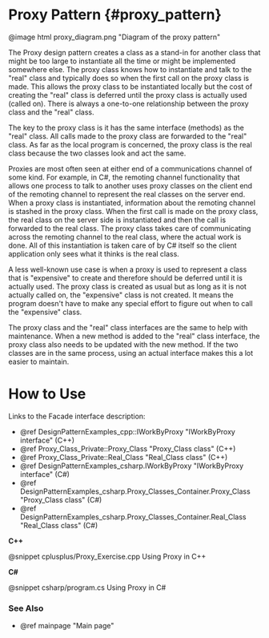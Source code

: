 # Proxy Pattern {#proxy_pattern}

@image html proxy_diagram.png "Diagram of the proxy pattern"

The Proxy design pattern creates a class as a stand-in for another class
that might be too large to instantiate all the time or might be implemented
somewhere else.  The proxy class knows how to instantiate and talk to the
"real" class and typically does so when the first call on the proxy class
is made.  This allows the proxy class to be instantiated locally but the
cost of creating the "real" class is deferred until the proxy class is
actually used (called on).  There is always a one-to-one relationship
between the proxy class and the "real" class.

The key to the proxy class is it has the same interface (methods) as the
"real" class.  All calls made to the proxy class are forwarded to the
"real" class.  As far as the local program is concerned, the proxy class
is the real class because the two classes look and act the same.

Proxies are most often seen at either end of a communications channel of
some kind.  For example, in C#, the remoting channel functionality that
allows one process to talk to another uses proxy classes on the client end
of the remoting channel to represent the real classes on the server end.
When a proxy class is instantiated, information about the remoting channel
is stashed in the proxy class.  When the first call is made on the proxy
class, the real class on the server side is instantiated and then the call
is forwarded to the real class.  The proxy class takes care of
communicating across the remoting channel to the real class, where the
actual work is done.  All of this instantiation is taken care of by C#
itself so the client application only sees what it thinks is the real
class.

A less well-known use case is when a proxy is used to represent a class that is
"expensive" to create and therefore should be deferred until it is actually
used.  The proxy class is created as usual but as long as it is not
actually called on, the "expensive" class is not created.  It means the
program doesn't have to make any special effort to figure out when to call
the "expensive" class.

The proxy class and the "real" class interfaces are the same to help with
maintenance.  When a new method is added to the "real" class interface, the
proxy class also needs to be updated with the new method.  If the two
classes are in the same process, using an actual interface makes this a lot
easier to maintain.

# How to Use

Links to the Facade interface description:
- @ref DesignPatternExamples_cpp::IWorkByProxy "IWorkByProxy interface" (C++)
- @ref Proxy_Class_Private::Proxy_Class "Proxy_Class class" (C++)
- @ref Proxy_Class_Private::Real_Class "Real_Class class" (C++)
- @ref DesignPatternExamples_csharp.IWorkByProxy "IWorkByProxy interface" (C#)
- @ref DesignPatternExamples_csharp.Proxy_Classes_Container.Proxy_Class "Proxy_Class class" (C#)
- @ref DesignPatternExamples_csharp.Proxy_Classes_Container.Real_Class "Real_Class class" (C#)

__C++__

@snippet cplusplus/Proxy_Exercise.cpp Using Proxy in C++

__C#__

@snippet csharp/program.cs Using Proxy in C#


### See Also
- @ref mainpage "Main page"
